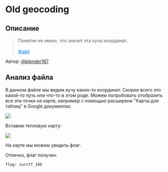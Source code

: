 # Old geocoding

## Описание
> Понятия не имею, что значит эта куча координат.<br><br><a style="color:#0077FF" href="task.xlsx" download>Файл</a>

Автор: [@blender187](https://t.me/blender187)

## Анализ файла

В данном файле мы видим кучу каких-то координат. Скорее всего это какой-то путь или что-то в этом роде. Можем попробовать отобразить все эти точки на карте, например с помощью расширени "Карты для таблиц" в Google документах:

![](table.png)

Вставим тепловую карту:

![](heatmap.png)

На карте мы можем увидеть флаг.

Отлично, флаг получен.

`flag: surctf_186`